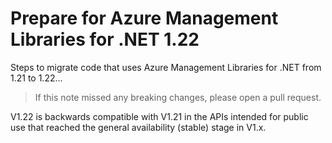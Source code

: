 # Prepare for Azure Management Libraries for .NET 1.22 #

Steps to migrate code that uses Azure Management Libraries for .NET from 1.21 to 1.22...

> If this note missed any breaking changes, please open a pull request.


V1.22 is backwards compatible with V1.21 in the APIs intended for public use that reached the general availability (stable) stage in V1.x.


